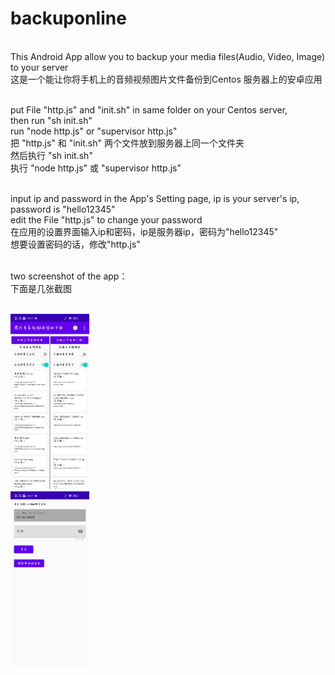 # backuponline
<br /> This Android App allow you to backup your media files(Audio, Video, Image) to your server
<br /> 这是一个能让你将手机上的音频视频图片文件备份到Centos 服务器上的安卓应用

<br /> put File "http.js" and "init.sh" in same folder on your Centos server,
<br /> then run "sh init.sh"
<br /> run "node http.js" or "supervisor http.js"
<br /> 把 "http.js" 和 "init.sh" 两个文件放到服务器上同一个文件夹
<br /> 然后执行 "sh init.sh"
<br /> 执行 "node http.js" 或 "supervisor http.js"


<br /> input ip and password in the App's Setting page, ip is your server's ip, password is "hello12345"
<br /> edit the File "http.js" to change your password 
<br /> 在应用的设置界面输入ip和密码，ip是服务器ip，密码为"hello12345"
<br /> 想要设置密码的话，修改"http.js"

<br /> two screenshot of the app：
<br /> 下面是几张截图


<br /> 
<img src="Screenshot_20200709_042738.jpg" width="25%" height="25%">

<br /> 
<img src="Screenshot_20200709_042742.jpg" width="25%" height="25%">








